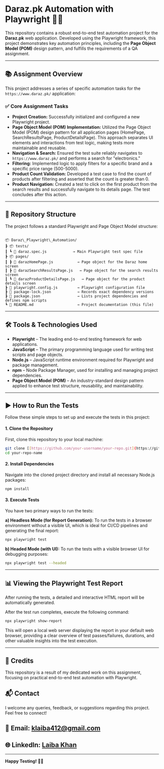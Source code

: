 # Daraz.pk Automation with Playwright 🚀🧪

This repository contains a robust end-to-end test automation project for the **Daraz.pk** web application. Developed using the Playwright framework, this project demonstrates key automation principles, including the **Page Object Model (POM)** design pattern, and fulfills the requirements of a QA assignment.

---

## 📚 Assignment Overview

This project addresses a series of specific automation tasks for the `https://www.daraz.pk/` application:

### ✅ Core Assignment Tasks

-   **Project Creation:** Successfully initialized and configured a new Playwright project.
-   **Page Object Model (POM) Implementation:** Utilized the Page Object Model (POM) design pattern for all application pages (HomePage, SearchResultsPage, ProductDetailsPage). This approach separates UI elements and interactions from test logic, making tests more maintainable and reusable.
-   **Navigation & Search:** Ensured the test suite reliably navigates to `https://www.daraz.pk/` and performs a search for "electronics."
-   **Filtering:** Implemented logic to apply filters for a specific brand and a specific price range (500-5000).
-   **Product Count Validation:** Developed a test case to find the count of products after filtering and asserted that the count is greater than 0.
-   **Product Navigation:** Created a test to click on the first product from the search results and successfully navigate to its details page. The test concludes after this action.

---

## 📁 Repository Structure

The project follows a standard Playwright and Page Object Model structure:

```

📦 Daraz\_Playwright\_Automation/
┣ 📦 tests/
┃ ┗ 📄 daraz.spec.js            → Main Playwright test spec file
┣ 📦 pages/
┃ ┣ 📄 darazHomePage.js           → Page object for the Daraz home screen
┃ ┣ 📄 darazSearchResultsPage.js   → Page object for the search results screen
┃ ┗ 📄 darazProductDetailsPage.js   → Page object for the product details screen
┣ 📄 playwright.config.js         → Playwright configuration file
┣ 📄 package-lock.json            → Records exact dependency versions
┣ 📄 package.json                 → Lists project dependencies and defines npm scripts
┗ 📄 README.md                    → Project documentation (this file)

````

---

## 🛠️ Tools & Technologies Used

-   **Playwright** – The leading end-to-end testing framework for web applications.
-   **JavaScript** – The primary programming language used for writing test scripts and page objects.
-   **Node.js** – JavaScript runtime environment required for Playwright and package management.
-   **npm** – Node Package Manager, used for installing and managing project dependencies.
-   **Page Object Model (POM)** – An industry-standard design pattern applied to enhance test structure, reusability, and maintainability.

---

## ▶️ How to Run the Tests

Follow these simple steps to set up and execute the tests in this project:

#### **1. Clone the Repository**

First, clone this repository to your local machine:

```bash
git clone [[https://github.com/your-username/your-repo.git](https://github.com/your-username/your-repo.git)]
cd your-repo-name
````

#### **2. Install Dependencies**

Navigate into the cloned project directory and install all necessary Node.js packages:

```bash
npm install
```

#### **3. Execute Tests**

You have two primary ways to run the tests:

**a) Headless Mode (for Report Generation):**
To run the tests in a browser environment without a visible UI, which is ideal for CI/CD pipelines and generating the final report:

```bash
npx playwright test
```

**b) Headed Mode (with UI):**
To run the tests with a visible browser UI for debugging purposes:

```bash
npx playwright test --headed
```

-----

## 📊 Viewing the Playwright Test Report

After running the tests, a detailed and interactive HTML report will be automatically generated.

After the test run completes, execute the following command:

```bash
npx playwright show-report
```

This will open a local web server displaying the report in your default web browser, providing a clear overview of test passes/failures, durations, and other valuable insights into the test execution.

-----

## 🤝 Credits

This repository is a result of my dedicated work on this assignment, focusing on practical end-to-end test automation with Playwright.

## 📬 Contact

I welcome any queries, feedback, or suggestions regarding this project. Feel free to connect\!

## 📧 Email: klaiba412@gmail.com

## 🌐 LinkedIn: [Laiba Khan](https://www.linkedin.com/in/laiba-khan-955691264/)

-----

**Happy Testing\!** 🧪✨
